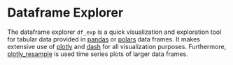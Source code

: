 # Dataframe Explorer

The dataframe explorer `df_exp` is a quick visualization and exploration tool for tabular data provided in [pandas](https://pandas.pydata.org/docs/reference/api/pandas.DataFrame.html) or [polars](https://docs.pola.rs/api/python/stable/reference/dataframe/index.html) data frames.
It makes extensive use of [plotly](https://plotly.com/) and [dash](https://dash.plotly.com/) for all visualization purposes. Furthermore, [plotly_resample](https://github.com/predict-idlab/plotly-resampler) is used time series plots of larger data frames.


